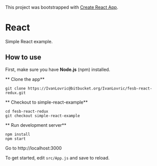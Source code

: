 This project was bootstrapped with [Create React App](https://github.com/facebookincubator/create-react-app).


# **React** #

Simple React example.


## How to use ##
First, make sure you have **Node.js** (npm) installed.

** Clone the app**

```
git clone https://IvanLovric@bitbucket.org/IvanLovric/fesb-react-redux.git
```

** Checkout to simple-react-example**

```
cd fesb-react-redux
git checkout simple-react-example
```

** Run development server**

```
npm install
npm start
```
Go to http://localhost:3000


To get started, edit `src/App.js` and save to reload.
